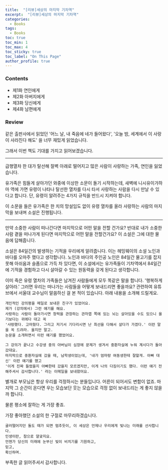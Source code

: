 ```yaml
---
title:  "[리뷰]세상의 마지막 기차역"
excerpt:  "[리뷰]세상의 마지막 기차역"
categories:
  - Books
tags:
  - Books
toc: true
toc_min: 1
toc_max: 4
toc_sticky: true
toc_label: "On This Page"
author_profile: true
---
```


### Contents

* 제1화 연인에게
* 제2화 아버지에게
* 제3화 당신에게
* 제4화 남편에게

### Review

같은 출판사에서 읽었던 '어느 날, 내 죽음에 네가 들어왔다', '오늘 밤, 세계에서 이 사랑이 사라진다 해도' 을 너무 재밌게 읽었습니다.

그래서 이번 책도 기대를 가지고 읽어보겠습니다.

---

급행열차 한 대가 탈선해 절벽 아래로 떨어지고 많은 사람이 사랑하는 가족, 연인을 잃었습니다.

유가족은 힘들게 살아가던 와중에 이상한 소문이 돌기 시작하는데, 새벽에 니시유이가하마 역에 가면 유령이 나타나 탈선한 열차를 다시 타서 사랑하는 사람을 다시 만날 수 있다고 합니다. 단, 유령이 알려주는 4가지 규칙을 반드시 지켜야 합니다.

이 소문을 들은 유가족은 한 치의 망설임도 없이 유령 열차를 올라 사랑하는 사람의 마지막을 보내며 소설은 진행됩니다.

---

만약 소중한 사람이 떠나간다면 마지막으로 어떤 말을 전할 건가요? 반대로 내가 소중한 사람 곁을 떠나가게 된다면 마지막으로 어떤 말을 전할건가요? 이 소설은 그에 대한 물음에 답해줍니다.

소설은 84일간의 발생하는 기적을 우리에게 알려줍니다. 이는 헤밍웨이의 소설 노인과 바다를 오마주 했다고 생각합니다. 노인과 바다의 주인공 노인은 84일간 물고기를 잡지 못해 아쉬움과 슬픔으로 가득 차 있다면, 이 소설에서는 유가족들이 기차역에서 84일간에 기적을 경험하고 다시 살아갈 수 있는 원동력을 갖게 된다고 생각합니다.

이미 죽은 유령 열차의 가족들은 남겨진 사람들에게 모두 똑같은 말을 합니다. '행복하게 살아라.' 그러면 우리는 떠나가는 사람들을 어떻게 보내드리면 좋을까요? 관련하여 유튜브에서 서울대 교수님이 말씀하신 걸 본 적이 있습니다. 아래 내용을 소개해 드릴게요.

```
개인적인 강의평을 메일로 보내온 친구가 있었어요.
제가 (강의에서) 그런 얘기를 해요.
사랑하는 사람이 돌아가시면 청력을 관장하는 관자엽 쪽에 있는 뇌는 살아있을 수도 있으니 울기보다는 귀에다 대고 꼭
'사랑했다. 고마웠다. 그리고 저기서 기다리시면 난 최선을 다해서 살다가 가겠다.' 이런 말을 꼭 드려라. 울지만 말고.
논문을 소개하면서 이런 얘기를 했었어요.

그 강의가 끝나고 수강생 중의 아버님이 심장에 문제가 생겨서 중환자실에 누워 계시다가 돌아갔대요.
마지막으로 중환자실에 갔을 때, 남학생이었는데, '내가 엄마랑 여동생한테 잘할게. 아빠 대신' 이런 얘기를 했고
'이게 진짜 들렸을지 아빠한테 갔을지 모르겠지만, 이게 나의 다짐이기도 했다. 이런 얘기 전해주셔서 감사합니다.' 라는 이메일을 보내왔어요.
```

별개로 부모님은 항상 우리를 걱정하시는 분들입니다. 어른이 되어서도 변함이 없죠. 마지막 그 순간이 온다면 우는 모습보단 웃는 모습으로 걱정 없이 보내드리는 게 좋지 않을까 합니다.

물론 평소에 잘하는 게 가장 좋죠.

가장 좋아했던 소설의 한 구절로 마무리하겠습니다.

```
굴러떨어지던 돌도 때가 되면 멈추듯이, 이 세상은 언제나 우리에게 빛나는 미래를 선사합니다.
인생이란, 참으로 얄궂지요.
언젠가 당신의 미래에 눈부신 빛이 비치기를 기원하고,
믿고,
확신하며.
```

부족한 글 읽어주셔서 감사합니다.